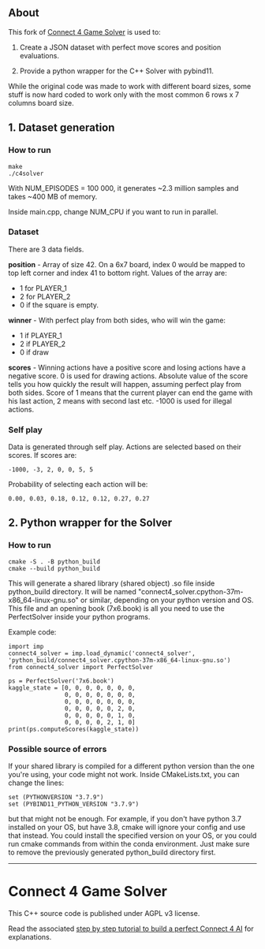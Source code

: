 ## About

This fork of [Connect 4 Game Solver](https://github.com/PascalPons/connect4) is used to:

1) Create a JSON dataset with perfect move scores and position evaluations.

2) Provide a python wrapper for the C++ Solver with pybind11.

While the original code was made to work with different board sizes, some stuff is now hard coded
to work only with the most common 6 rows x 7 columns board size.

## 1. Dataset generation

### How to run

```
make
./c4solver
```

With NUM_EPISODES = 100 000, it generates ~2.3 million samples and takes ~400 MB of memory.

Inside main.cpp, change NUM_CPU if you want to run in parallel.

### Dataset

There are 3 data fields.

**position** - Array of size 42. On a 6x7 board, index 0 would be mapped to top left corner and index 41
to bottom right. Values of the array are:
- 1 for PLAYER_1
- 2 for PLAYER_2
- 0 if the square is empty.

**winner** - With perfect play from both sides, who will win the game:
- 1 if PLAYER_1
- 2 if PLAYER_2
- 0 if draw

**scores** - Winning actions have a positive score and losing actions have a negative score. 0 is used for drawing actions. Absolute value of the score tells you how quickly the result will happen, assuming perfect play from both sides. Score of 1 means that the current player can end the game with his last action, 2 means with second last etc. -1000 is used for illegal actions.

### Self play

Data is generated through self play. Actions are selected based on their scores. If scores are:

```
-1000, -3, 2, 0, 0, 5, 5
```

Probability of selecting each action will be:

```
0.00, 0.03, 0.18, 0.12, 0.12, 0.27, 0.27
```

## 2. Python wrapper for the Solver

### How to run

```
cmake -S . -B python_build
cmake --build python_build
```

This will generate a shared library (shared object) .so file inside python_build directory. It
will be named "connect4_solver.cpython-37m-x86_64-linux-gnu.so" or similar, depending on your
python version and OS. This file and an opening book (7x6.book) is all you need to use the
PerfectSolver inside your python programs.

Example code:

```
import imp
connect4_solver = imp.load_dynamic('connect4_solver', 'python_build/connect4_solver.cpython-37m-x86_64-linux-gnu.so')
from connect4_solver import PerfectSolver

ps = PerfectSolver('7x6.book')
kaggle_state = [0, 0, 0, 0, 0, 0, 0,
                0, 0, 0, 0, 0, 0, 0,
                0, 0, 0, 0, 0, 0, 0,
                0, 0, 0, 0, 0, 2, 0,
                0, 0, 0, 0, 0, 1, 0,
                0, 0, 0, 0, 2, 1, 0]
print(ps.computeScores(kaggle_state))
```

### Possible source of errors

If your shared library is compiled for a different python version than the one you're using, your code might
not work. Inside CMakeLists.txt, you can change the lines:

```
set (PYTHONVERSION "3.7.9")
set (PYBIND11_PYTHON_VERSION "3.7.9")
```

but that might not be enough. For example, if you don't have python 3.7 installed on your OS, but
have 3.8, cmake will ignore your config and use that instead. You could install the specified version on your OS, or you could run cmake commands from within the conda environment. Just make sure to remove the previously generated python_build directory first.

---

# Connect 4 Game Solver

This C++ source code is published under AGPL v3 license.

Read the associated [step by step tutorial to build a perfect Connect 4 AI](http://blog.gamesolver.org) for explanations.
